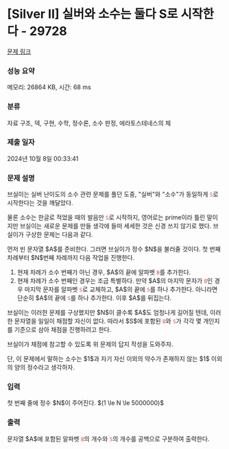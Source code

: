 # [Silver II] 실버와 소수는 둘다 S로 시작한다 - 29728 

[문제 링크](https://www.acmicpc.net/problem/29728) 

### 성능 요약

메모리: 26864 KB, 시간: 68 ms

### 분류

자료 구조, 덱, 구현, 수학, 정수론, 소수 판정, 에라토스테네스의 체

### 제출 일자

2024년 10월 8일 00:33:41

### 문제 설명

<p>브실이는 실버 난이도의 소수 관련 문제를 풀던 도중, "실버"와 "소수"가 동일하게 <span style="color:#e74c3c;"><code>S</code></span>로 시작한다는 것을 깨달았다.</p>

<p>물론 소수는 한글로 적었을 때의 발음만 <span style="color:#e74c3c;"><code>S</code></span>로 시작하지, 영어로는 prime이라 틀린 말이지만 브실이는 새로운 문제를 만들 생각에 들떠 세세한 것은 신경 쓰지 않기로 했다. 브실이가 구상한 문제는 다음과 같다.</p>

<p>먼저 빈 문자열 $A$를 준비한다. 그러면 브실이가 정수 $N$을 불러줄 것이다. 첫 번째 차례부터 $N$번째 차례까지 다음 작업을 진행한다.</p>

<ol>
	<li>현재 차례가 소수 번째가 아닌 경우, $A$의 끝에 알파벳 <span style="color:#e74c3c;"><code>B</code></span>를 추가한다.</li>
	<li>현재 차례가 소수 번째인 경우는 조금 특별하다. 만약 $A$의 마지막 문자가 <span style="color:#e74c3c;"><code>B</code></span>인 경우 마지막 문자를 알파벳 <span style="color:#e74c3c;"><code>S</code></span>로 교체하고, $A$의 끝에 <span style="color:#e74c3c;"><code>S</code></span>를 하나 추가한다. 아니라면 단순히 $A$의 끝에 <span style="color:#e74c3c;"><code>S</code></span>를 하나 추가한다. 이후 $A$를 뒤집는다.</li>
</ol>

<p>브실이는 이러한 문제를 구상했지만 $N$이 클수록 $A$도 엄청나게 길어질 텐데, 이러한 문자열을 일일이 채점할 자신이 없다. 따라서 $S$에 포함된 <span style="color:#e74c3c;"><code>B</code></span>와 <span style="color:#e74c3c;"><code>S</code></span>가 각각 몇 개인지를 기준으로 삼아 채점을 진행하려고 한다.</p>

<p>브실이가 채점에 참고할 수 있도록 위 문제의 답지 작성을 도와주자.</p>

<p>단, 이 문제에서 말하는 소수는 $1$과 자기 자신 이외의 약수가 존재하지 않는 $1$ 이외의 양의 정수라고 생각하자.</p>

### 입력 

 <p>첫 번째 줄에 정수 $N$이 주어진다. $(1 \le N \le 5000000)$</p>

### 출력 

 <p>문자열 $A$에 포함된 알파벳 <span style="color:#e74c3c;"><code>B</code></span>의 개수와 <span style="color:#e74c3c;"><code>S</code></span>의 개수를 공백으로 구분하여 출력한다.</p>

